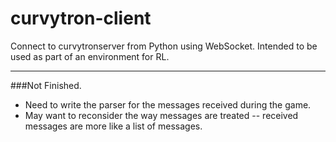 # curvytron-client

Connect to curvytronserver from Python using WebSocket.
Intended to be used as part of an environment for RL.

***

###Not Finished.

* Need to write the parser for the messages received during the game.
* May want to reconsider the way messages are treated -- received messages are
more like a list of messages.

